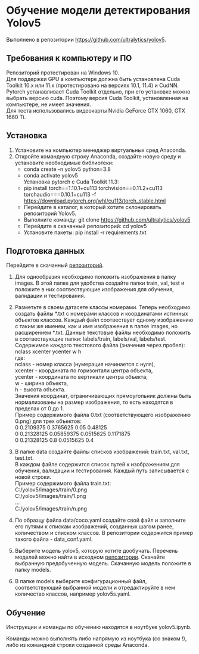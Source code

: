 # Обучение модели детектирования Yolov5

Выполнено в репозитории https://github.com/ultralytics/yolov5.

## Требования к компьютеру и ПО
Репозиторий протестирован на Windows 10.
<br>Для поддержки GPU а компьютере должна быть установлена Cuda Toolkit 10.х или 11.х (протестировано на версиях 10.1, 11.4) и CudNN. Pytorch устанавливает Cuda Toolkit отдельно, при его установке можно выбрать версию cuda. Поэтому версия Cuda Toolkit, установленная на компьютере, не имеет значения.
<br>Для теста использовались видеокарты Nvidia GeForce GTX 1060, GTX 1660 Ti.

## Установка
1. Установите на компьютер менеджер виртуальных сред Anaconda.
2. Откройте командную строку Anaconda, создайте новую среду и установите необходимые библиотеки:
    - conda create -n yolov5 python=3.8
    - conda activate yolov5
    <br>Установка pytorch с Cuda Toolkit 11.3:
    - pip install torch==1.10.1+cu113 torchvision==0.11.2+cu113 torchaudio===0.10.1+cu113 -f https://download.pytorch.org/whl/cu113/torch_stable.html
    - Перейдите в каталог, в который хотите склонировать репозиторий Yolov5.
    - Выполните команду: git clone https://github.com/ultralytics/yolov5
    - Перейдите в скачанный репозиторий: cd yolov5
    - Установите пакеты: pip install -r requirements.txt

## Подготовка данных
Перейдите в скачанный [репозиторий](https://github.com/ultralytics/yolov5).
1. Для однообразия необходимо положить изображения в папку images. В этой папке для удобства создайте папки train, val, test и положите в них соотвествующие изображения для обучения, валидации и тестирования. 

2. Разметьте в своем датасете классы номерами. Теперь необходимо создать файлы *.txt с номерами классов и координатами истинных объектов классов. Каждый файл соотвествует одному изображению с таким же именем, как и имя изображения в папке images, но расширением *.txt. Данные текстовые файлы необходимо положить в соотвествующие папки: labels/train, labels/val, labels/test.
<br>Содержимое каждого текстового файла (значения через пробел):
<br>nclass xcenter ycenter w h
<br>где:
<br>nclass - номер класса (нумерация начинается с нуля),
<br>xcenter - координата по горизонтали центра объекта,
<br>ycenter - координата по вертикали центра объекта,
<br>w - ширина объекта,
<br>h - высота объекта.
<br>Значения координат, ограничивающих прямоугольник должны быть нормализованы на размер изображения, то есть находятся в пределах от 0 до 1.
<br>Пример содержимого файла 0.txt (соответствующего изображению 0.png) для трех объектов:
<br>0 0.2109375 0.3765625 0.05 0.48125
<br>0 0.21328125 0.05859375 0.0515625 0.1171875
<br>0 0.21328125 0.8 0.0515625 0.4

3. В папке data создайте файлы списков изображений: train.txt, val.txt, test.txt.
<br>В каждом файле содержится список путей к изображениям для обучения, валидации и тестирования. Каждый путь записывается с новой строки.
<br>Пример содержимого файла train.txt:
<br>C:/yolov5/images/train/0.png
<br>C:/yolov5/images/train/1.png
<br>...
<br>C:/yolov5/images/train/n.png

3. По образцу файла data/coco.yaml создайте свой файл и заполните его путями к спискам изображений, созданных шагом ранее, количеством и списком классов. В репозитории содержится пример такого файла - data_conf.yaml.

4. Выберите модель yolov5, которую хотите дообучать. Перечень моделей можно найти в исходном [репозитории](https://github.com/ultralytics/yolov5). Скачайте выбранную предобученную модель. Скачанную модель положите в папку models.

5. В папке models выберите конфигурационный файл, соответствующий выбранной модели и отредактируйте в нем количество классов, например yolov5s.yaml.

## Обучение

Инструкции и команды по обучению находятся в ноутбуке yolov5.ipynb.

Команды можно выполнять либо напрямую из ноутбука (со знаком !), либо из командной строки созданной среды Anaconda.